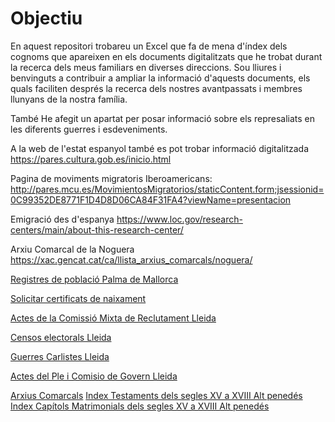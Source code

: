 # Objectiu

En aquest repositori trobareu un Excel que fa de mena d'índex dels cognoms que apareixen en els documents digitalitzats que he trobat durant la recerca dels meus familiars en diverses direccions. Sou lliures i benvinguts a contribuir a ampliar la informació d'aquests documents, els quals faciliten després la recerca dels nostres avantpassats i membres llunyans de la nostra família.

També He afegit un apartat per posar informació sobre els represaliats en les diferents guerres i esdeveniments.

A la web de l'estat espanyol també es pot trobar informació digitalitzada https://pares.cultura.gob.es/inicio.html

Pagina de moviments migratoris Iberoamericans: http://pares.mcu.es/MovimientosMigratorios/staticContent.form;jsessionid=0C99352DE8771F1D4D8D06CA84F31FA4?viewName=presentacion

Emigració des d'espanya https://www.loc.gov/research-centers/main/about-this-research-center/

Arxiu Comarcal de la Noguera https://xac.gencat.cat/ca/llista_arxius_comarcals/noguera/

[Registres de població Palma de Mallorca](https://pmi.palmademallorca.es/arxiu/registres_poblacio/)

[Solicitar certificats de naixament](https://sede.mjusticia.gob.es/sereci/initDatosGenerales?idMateria=NAC&idtramite=102&lang=es_es&idpagina=1215197884559)

[Actes de la Comissió Mixta de Reclutament Lleida](https://www.diputaciolleida.cat/la-diputacio-2/qui-som-i-que-fem/serveis-i-departaments/serveis-al-mon-local/231-municipis/cataleg-de-serveis-de-la-diputacio-de-lleida/serveis-diputacio-de-lleida/arxiu/consultes-en-linia/actes-de-la-comissio-mixta-de-reclutament/)

[Censos electorals Lleida](https://www.diputaciolleida.cat/la-diputacio-2/qui-som-i-que-fem/serveis-i-departaments/serveis-al-mon-local/231-municipis/cataleg-de-serveis-de-la-diputacio-de-lleida/serveis-diputacio-de-lleida/arxiu/consultes-en-linia/censos-electorals/)

[Guerres Carlistes Lleida](https://www.diputaciolleida.cat/la-diputacio-2/qui-som-i-que-fem/serveis-i-departaments/serveis-al-mon-local/231-municipis/cataleg-de-serveis-de-la-diputacio-de-lleida/serveis-diputacio-de-lleida/arxiu/consultes-en-linia/guerres-carlines/)

[Actes del Ple i Comisio de Govern Lleida](https://www.diputaciolleida.cat/la-diputacio-2/qui-som-i-que-fem/serveis-i-departaments/serveis-al-mon-local/231-municipis/cataleg-de-serveis-de-la-diputacio-de-lleida/serveis-diputacio-de-lleida/arxiu/consultes-en-linia/actes-del-ple/)

[Arxius Comarcals](https://xac.gencat.cat/ca/llista_arxius_comarcals/)
[Index Testaments dels segles XV a XVIII Alt penedés](https://xac.gencat.cat/ca/llista_arxius_comarcals/alt_penedes/consulta-indexs/testaments/)
[Index Capítols Matrimonials dels segles XV a XVIII Alt penedés](https://xac.gencat.cat/ca/llista_arxius_comarcals/alt_penedes/consulta-indexs/capitols-matrimonials/)
